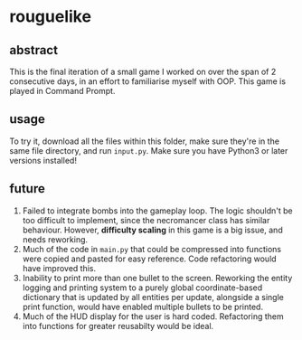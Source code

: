 # rouguelike

## abstract

This is the final iteration of a small game I worked on over the span of 2 consecutive days, in an effort to familiarise myself with OOP. This game is played in Command Prompt.

## usage 

To try it, download all the files within this folder, make sure they're in the same file directory, and run `input.py`. Make sure you have Python3 or later versions installed!

## future

1. Failed to integrate bombs into the gameplay loop. The logic shouldn't be too difficult to implement, since the necromancer class has similar behaviour. However, **difficulty scaling** in this game is a big issue, and needs reworking.
2. Much of the code in `main.py` that could be compressed into functions were copied and pasted for easy reference. Code refactoring would have improved this.
3. Inability to print more than one bullet to the screen. Reworking the entity logging and printing system to a purely global coordinate-based dictionary that is updated by all entities per update, alongside a single print function, would have enabled multiple bullets to be printed.
4. Much of the HUD display for the user is hard coded. Refactoring them into functions for greater reusabilty would be ideal.
